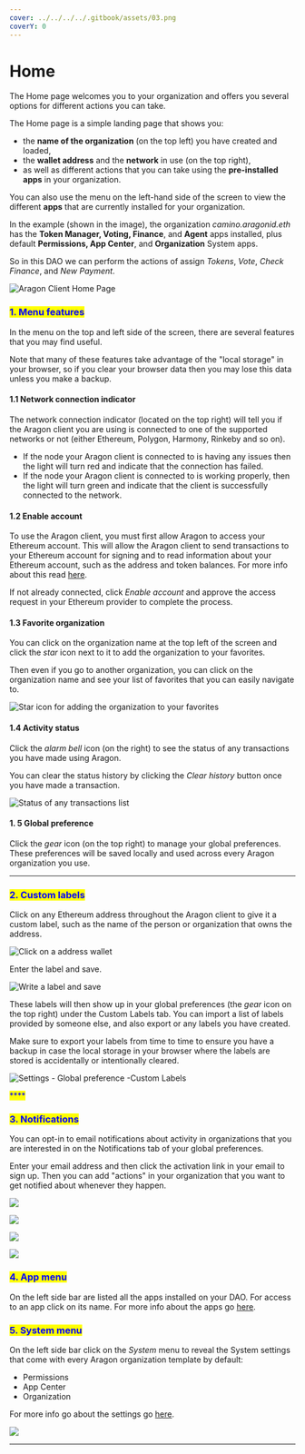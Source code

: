 ```yaml
---
cover: ../../../../.gitbook/assets/03.png
coverY: 0
---
```


# Home

The Home page welcomes you to your organization and offers you several options for different actions you can take.&#x20;

The Home page is a simple landing page that shows you:

* the **name of the organization** (on the top left) you have created and loaded,&#x20;
* the **wallet address** and the **network** in use (on the top right),
* as well as different actions that you can take using the **pre-installed apps** in your organization.&#x20;

You can also use the menu on the left-hand side of the screen to view the different **apps** that are currently installed for your organization.&#x20;

In the example (shown in the image), the organization _camino.aragonid.eth_ has the **Token Manager, Voting, Finance**, and **Agent** apps installed, plus default **Permissions, App Center**, and **Organization** System apps.&#x20;

So in this DAO we can perform the actions of assign _Tokens_, _Vote_, _Check Finance_, and _New Payment_.

![Aragon Client Home Page](https://d33v4339jhl8k0.cloudfront.net/docs/assets/5c98a4fe0428633d2cf3fcf7/images/5d86746c04286364bc8f65bf/file-xfmyJqyDNO.png)

### <mark style="color:blue;">1. Menu features</mark>

In the menu on the top and left side of the screen, there are several features that you may find useful.&#x20;

Note that many of these features take advantage of the "local storage" in your browser, so if you clear your browser data then you may lose this data unless you make a backup.

#### 1.1 Network connection indicator

The network connection indicator (located on the top right) will tell you if the Aragon client you are using is connected to one of the supported networks or not (either Ethereum, Polygon, Harmony, Rinkeby and so on).&#x20;

* If the node your Aragon client is connected to is having any issues then the light will turn red and indicate that the connection has failed.&#x20;
* If the node your Aragon client is connected to is working properly, then the light will turn green and indicate that the client is successfully connected to the network.

#### 1.2 Enable account

To use the Aragon client, you must first allow Aragon to access your Ethereum account. This will allow the Aragon client to send transactions to your Ethereum account for signing and to read information about your Ethereum account, such as the address and token balances. For more info about this read [here](../../set-up-metamask/).

If not already connected, click _Enable account_ and approve the access request in your Ethereum provider to complete the process.

#### 1.3 Favorite organization

You can click on the organization name at the top left of the screen and click the _star_ icon next to it to add the organization to your favorites.&#x20;

Then even if you go to another organization, you can click on the organization name and see your list of favorites that you can easily navigate to.

![Star icon for adding the organization to your favorites](https://d33v4339jhl8k0.cloudfront.net/docs/assets/5c98a4fe0428633d2cf3fcf7/images/5d8674e82c7d3a7e9ae174a3/file-nGxht8KRpF.png)

#### 1.4 Activity status

Click the _alarm bell_ icon (on the right) to see the status of any transactions you have made using Aragon.&#x20;

You can clear the status history by clicking the _Clear history_ button once you have made a transaction.

![Status of any transactions list](https://d33v4339jhl8k0.cloudfront.net/docs/assets/5c98a4fe0428633d2cf3fcf7/images/5d8674fd2c7d3a7e9ae174a4/file-Bb4iqf37Ue.png)

#### 1. 5 Global preference

Click the _gear_ icon (on the top right) to manage your global preferences. These preferences will be saved locally and used across every Aragon organization you use.

****

### <mark style="color:blue;">**2. Custom labels**</mark>

Click on any Ethereum address throughout the Aragon client to give it a custom label, such as the name of the person or organization that owns the address.&#x20;

![Click on a address wallet](<../../../../.gitbook/assets/Schermata 2022-02-04 alle 15.20.25.png>)

Enter the label and save.

![Write a label and save](<../../../../.gitbook/assets/Schermata 2022-02-04 alle 15.19.17.png>)

These labels will then show up in your global preferences (the _gear_ icon on the top right) under the Custom Labels tab. You can import a list of labels provided by someone else, and also export or any labels you have created.&#x20;

Make sure to export your labels from time to time to ensure you have a backup in case the local storage in your browser where the labels are stored is accidentally or intentionally cleared.

![Settings - Global preference -Custom Labels](<../../../../.gitbook/assets/Schermata 2022-02-04 alle 15.26.22.png>)

<mark style="color:blue;">****</mark>

### <mark style="color:blue;">**3. Notifications**</mark>

You can opt-in to email notifications about activity in organizations that you are interested in on the Notifications tab of your global preferences.&#x20;

Enter your email address and then click the activation link in your email to sign up. Then you can add "actions" in your organization that you want to get notified about whenever they happen.

![](<../../../../.gitbook/assets/Schermata 2022-02-04 alle 15.33.22.png>)

![](<../../../../.gitbook/assets/Schermata 2022-02-04 alle 15.35.56.png>)





![](../../../../.gitbook/assets/file-gVxhisVskv.png)

![](../../../../.gitbook/assets/file-zm2zN621Oj.png)

### <mark style="color:blue;">**4. App menu**</mark>

On the left side bar are listed all the apps installed on your DAO. For access to an app click on its name. For more info about the apps go [here](what-are-apps/).

### <mark style="color:blue;">**5. System menu**</mark>

On the left side bar click on the _System_ menu to reveal the System settings that come with every Aragon organization template by default:

* Permissions
* App Center
* Organization

For more info go about the settings go [here](https://app.gitbook.com/o/3h8kxj8geKVXgyMnGbYT/s/zhQIP88M8McmSaEGSymT/\~/changes/vX8aOKfWp1bYBMHIkTj7/users/products/aragon-client/system-menu).&#x20;

![](https://d33v4339jhl8k0.cloudfront.net/docs/assets/5c98a4fe0428633d2cf3fcf7/images/5d86746c04286364bc8f65bf/file-xfmyJqyDNO.png)

****
